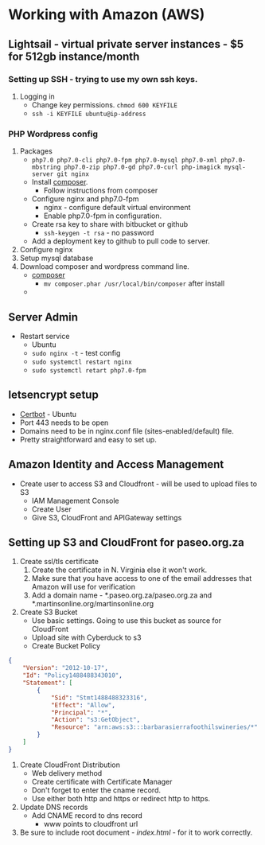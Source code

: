 # Working with Amazon (AWS)

## Lightsail - virtual private server instances - $5 for 512gb instance/month
### Setting up SSH - trying to use my own ssh keys.
1. Logging in
    * Change key permissions. `chmod 600 KEYFILE`
    * `ssh -i KEYFILE ubuntu@ip-address`
### PHP Wordpress config
1. Packages
    * `php7.0 php7.0-cli php7.0-fpm php7.0-mysql php7.0-xml php7.0-mbstring php7.0-zip php7.0-gd php7.0-curl php-imagick mysql-server git nginx`
    * Install [composer](https://getcomposer.org).
        * Follow instructions from composer
    * Configure nginx and php7.0-fpm
        * nginx - configure default virtual environment
        * Enable php7.0-fpm in configuration.
    * Create rsa key to share with bitbucket or github
        * `ssh-keygen -t rsa` - no password
    * Add a deployment key to github to pull code to server.
1. Configure nginx
1. Setup mysql database
1. Download composer and wordpress command line.
    * [composer](https://getcomposer.org/)
        * `mv composer.phar /usr/local/bin/composer` after install
    * 

## Server Admin
* Restart service
    * Ubuntu
    * `sudo nginx -t` - test config
    <!--* `sudo systemctl nginx restart`-->
    * `sudo systemctl restart nginx`
    * `sudo systemctl retart php7.0-fpm`

## letsencrypt setup
* [Certbot](https://certbot.eff.org/#ubuntuxenial-nginx) - Ubuntu
* Port 443 needs to be open
* Domains need to be in nginx.conf file (sites-enabled/default) file.
* Pretty straightforward and easy to set up.

## Amazon Identity and Access Management
* Create user to access S3 and Cloudfront - will be used to upload files to S3
    * IAM Management Console
    * Create User
    * Give S3, CloudFront and APIGateway settings
## Setting up S3 and CloudFront for paseo.org.za
1. Create ssl/tls certificate
    1. Create the certificate in N. Virginia else it won't work.
    1. Make sure that you have access to one of the email addresses that Amazon will use for verification
    1. Add a domain name - *.paseo.org.za/paseo.org.za and *.martinsonline.org/martinsonline.org
1. Create S3 Bucket
    * Use basic settings. Going to use this bucket as source for CloudFront
    * Upload site with Cyberduck to s3
    * Create Bucket Policy
```json
{
    "Version": "2012-10-17",
    "Id": "Policy1488488343010",
    "Statement": [
        {
            "Sid": "Stmt1488488323316",
            "Effect": "Allow",
            "Principal": "*",
            "Action": "s3:GetObject",
            "Resource": "arn:aws:s3:::barbarasierrafoothilswineries/*"
        }
    ]
}
```
1. Create CloudFront Distribution
    * Web delivery method
    * Create certificate with Certificate Manager
    * Don't forget to enter the cname record.
    * Use either both http and https or redirect http to https.
1. Update DNS records
    * Add CNAME record to dns record
        * www points to cloudfront url
1. Be sure to include root document - *index.html* - for it to work correctly.
